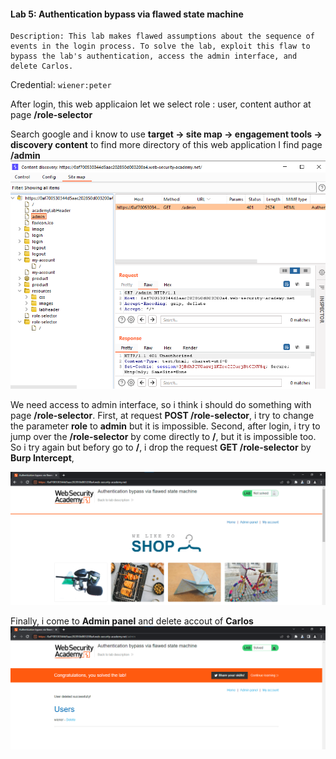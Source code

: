 #### Lab 5: Authentication bypass via flawed state machine

	Description: This lab makes flawed assumptions about the sequence of events in the login process. To solve the lab, exploit this flaw to bypass the lab's authentication, access the admin interface, and delete Carlos.

Credential: `wiener:peter`

After login, this web applicaion let we select role : user, content author at page **/role-selector**

Search google and i know to use **target -> site map -> engagement tools -> discovery content** to  find more directory of this web application
I find page **/admin**
![](../../Img_note/Pasted%20image%2020221207150903.png)

We need access to admin interface, so i think i should do something with page **/role-selector**.
First, at request **POST /role-selector**, i try to change the parameter **role** to **admin** but it is impossible.
Second, after login, i try to jump over the **/role-selector** by come directly to **/**, but it is impossible too. So i try again but befory go to **/**, i drop the request **GET /role-selector** by **Burp Intercept**, 

![](../../Img_note/Pasted%20image%2020221207151726.png)

Finally, i come to **Admin panel** and delete accout of **Carlos**
![](../../Img_note/Pasted%20image%2020221207151748.png)


